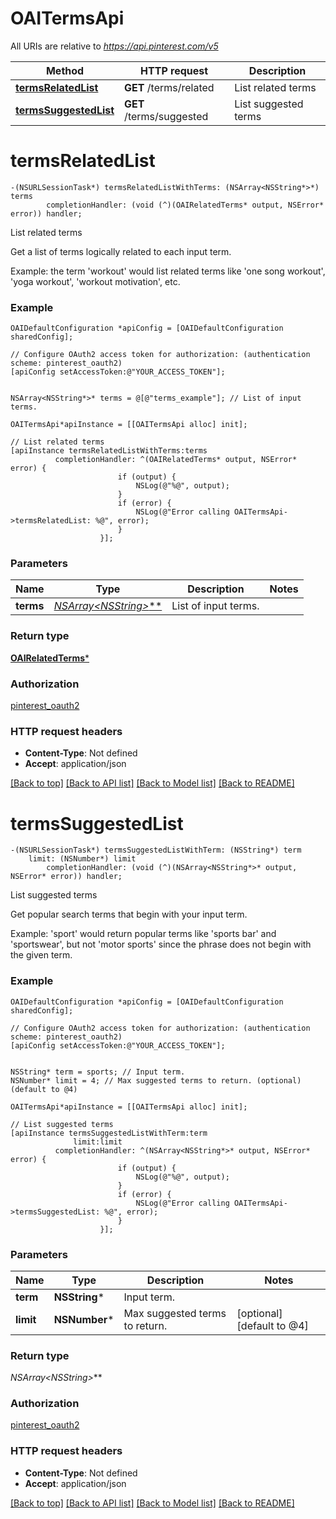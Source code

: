 # OAITermsApi

All URIs are relative to *https://api.pinterest.com/v5*

Method | HTTP request | Description
------------- | ------------- | -------------
[**termsRelatedList**](OAITermsApi.md#termsrelatedlist) | **GET** /terms/related | List related terms
[**termsSuggestedList**](OAITermsApi.md#termssuggestedlist) | **GET** /terms/suggested | List suggested terms


# **termsRelatedList**
```objc
-(NSURLSessionTask*) termsRelatedListWithTerms: (NSArray<NSString*>*) terms
        completionHandler: (void (^)(OAIRelatedTerms* output, NSError* error)) handler;
```

List related terms

Get a list of terms logically related to each input term. <p/> Example: the term 'workout' would list related terms like 'one song workout', 'yoga workout', 'workout motivation', etc.

### Example
```objc
OAIDefaultConfiguration *apiConfig = [OAIDefaultConfiguration sharedConfig];

// Configure OAuth2 access token for authorization: (authentication scheme: pinterest_oauth2)
[apiConfig setAccessToken:@"YOUR_ACCESS_TOKEN"];


NSArray<NSString*>* terms = @[@"terms_example"]; // List of input terms.

OAITermsApi*apiInstance = [[OAITermsApi alloc] init];

// List related terms
[apiInstance termsRelatedListWithTerms:terms
          completionHandler: ^(OAIRelatedTerms* output, NSError* error) {
                        if (output) {
                            NSLog(@"%@", output);
                        }
                        if (error) {
                            NSLog(@"Error calling OAITermsApi->termsRelatedList: %@", error);
                        }
                    }];
```

### Parameters

Name | Type | Description  | Notes
------------- | ------------- | ------------- | -------------
 **terms** | [**NSArray&lt;NSString*&gt;***](NSString*.md)| List of input terms. | 

### Return type

[**OAIRelatedTerms***](OAIRelatedTerms.md)

### Authorization

[pinterest_oauth2](../README.md#pinterest_oauth2)

### HTTP request headers

 - **Content-Type**: Not defined
 - **Accept**: application/json

[[Back to top]](#) [[Back to API list]](../README.md#documentation-for-api-endpoints) [[Back to Model list]](../README.md#documentation-for-models) [[Back to README]](../README.md)

# **termsSuggestedList**
```objc
-(NSURLSessionTask*) termsSuggestedListWithTerm: (NSString*) term
    limit: (NSNumber*) limit
        completionHandler: (void (^)(NSArray<NSString*>* output, NSError* error)) handler;
```

List suggested terms

Get popular search terms that begin with your input term. <p/> Example: 'sport' would return popular terms like 'sports bar' and 'sportswear', but not 'motor sports' since the phrase does not begin with the given term.

### Example
```objc
OAIDefaultConfiguration *apiConfig = [OAIDefaultConfiguration sharedConfig];

// Configure OAuth2 access token for authorization: (authentication scheme: pinterest_oauth2)
[apiConfig setAccessToken:@"YOUR_ACCESS_TOKEN"];


NSString* term = sports; // Input term.
NSNumber* limit = 4; // Max suggested terms to return. (optional) (default to @4)

OAITermsApi*apiInstance = [[OAITermsApi alloc] init];

// List suggested terms
[apiInstance termsSuggestedListWithTerm:term
              limit:limit
          completionHandler: ^(NSArray<NSString*>* output, NSError* error) {
                        if (output) {
                            NSLog(@"%@", output);
                        }
                        if (error) {
                            NSLog(@"Error calling OAITermsApi->termsSuggestedList: %@", error);
                        }
                    }];
```

### Parameters

Name | Type | Description  | Notes
------------- | ------------- | ------------- | -------------
 **term** | **NSString***| Input term. | 
 **limit** | **NSNumber***| Max suggested terms to return. | [optional] [default to @4]

### Return type

**NSArray<NSString*>***

### Authorization

[pinterest_oauth2](../README.md#pinterest_oauth2)

### HTTP request headers

 - **Content-Type**: Not defined
 - **Accept**: application/json

[[Back to top]](#) [[Back to API list]](../README.md#documentation-for-api-endpoints) [[Back to Model list]](../README.md#documentation-for-models) [[Back to README]](../README.md)

